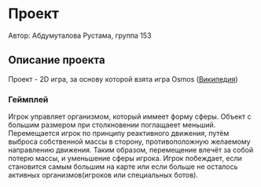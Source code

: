 # Проект 
Автор: Абдумуталова Рустама, группа 153

## Описание проекта 
Проект - 2D игра, за основу которой взята игра Osmos 
([Википедия](https://ru.wikipedia.org/wiki/Osmos))

### Геймплей
Игрок управляет организмом, который иммеет форму сферы. Объект с большим размером при столкновении поглащаеет меньший. Перемещается игрок по принципу реактивного движения, путём выброса собственной массы в сторону, противоположную желаемому направлению движения. Таким образом, перемещение влечёт за собой потерю массы, и уменьшение сферы игрока. Игрок побеждает, если становится самым большим на карте или если больше не осталось активных организмов(игроков или специальных ботов).

